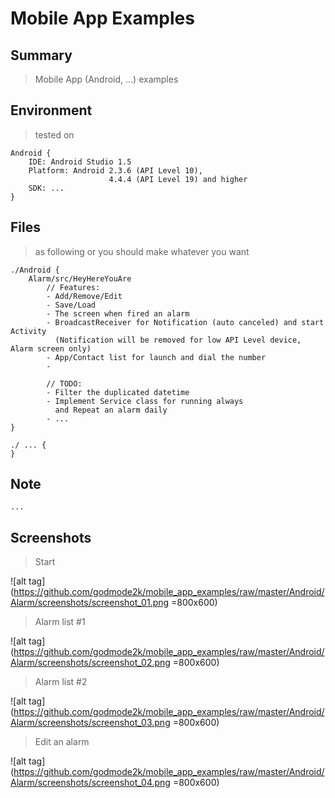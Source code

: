Mobile App Examples
===============


Summary
----------
> Mobile App (Android, ...) examples


Environment
----------
> tested on

    Android {
        IDE: Android Studio 1.5
        Platform: Android 2.3.6 (API Level 10),
                          4.4.4 (API Level 19) and higher
        SDK: ...
    }


Files
----------
> as following or you should make whatever you want

    ./Android {
        Alarm/src/HeyHereYouAre
            // Features:
            - Add/Remove/Edit
            - Save/Load
            - The screen when fired an alarm
            - BroadcastReceiver for Notification (auto canceled) and start Activity
              (Notification will be removed for low API Level device, Alarm screen only)
            - App/Contact list for launch and dial the number
            -

            // TODO:
            - Filter the duplicated datetime
            - Implement Service class for running always
              and Repeat an alarm daily
            - ...
    }

    ./ ... {
    }
	  

Note
----------
>
	...



Screenshots
----------

> Start

![alt tag](https://github.com/godmode2k/mobile_app_examples/raw/master/Android/Alarm/screenshots/screenshot_01.png =800x600)

> Alarm list #1

![alt tag](https://github.com/godmode2k/mobile_app_examples/raw/master/Android/Alarm/screenshots/screenshot_02.png =800x600)

> Alarm list #2

![alt tag](https://github.com/godmode2k/mobile_app_examples/raw/master/Android/Alarm/screenshots/screenshot_03.png =800x600)

> Edit an alarm

![alt tag](https://github.com/godmode2k/mobile_app_examples/raw/master/Android/Alarm/screenshots/screenshot_04.png =800x600)


